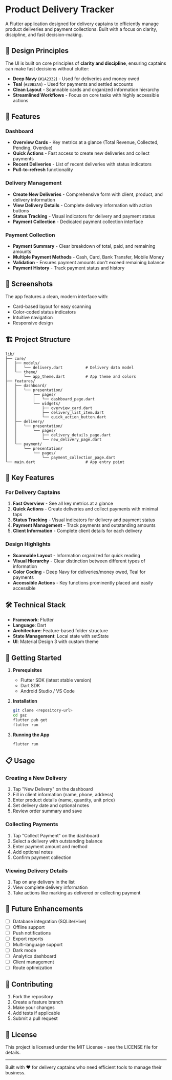 # Product Delivery Tracker

A Flutter application designed for delivery captains to efficiently manage product deliveries and payment collections. Built with a focus on clarity, discipline, and fast decision-making.

## 🎨 Design Principles

The UI is built on core principles of **clarity and discipline**, ensuring captains can make fast decisions without clutter:

- **Deep Navy** (`#1A2332`) - Used for deliveries and money owed
- **Teal** (`#20B2AA`) - Used for payments and settled accounts
- **Clean Layout** - Scannable cards and organized information hierarchy
- **Streamlined Workflows** - Focus on core tasks with highly accessible actions

## 🚀 Features

### Dashboard
- **Overview Cards** - Key metrics at a glance (Total Revenue, Collected, Pending, Overdue)
- **Quick Actions** - Fast access to create new deliveries and collect payments
- **Recent Deliveries** - List of recent deliveries with status indicators
- **Pull-to-refresh** functionality

### Delivery Management
- **Create New Deliveries** - Comprehensive form with client, product, and delivery information
- **View Delivery Details** - Complete delivery information with action buttons
- **Status Tracking** - Visual indicators for delivery and payment status
- **Payment Collection** - Dedicated payment collection interface

### Payment Collection
- **Payment Summary** - Clear breakdown of total, paid, and remaining amounts
- **Multiple Payment Methods** - Cash, Card, Bank Transfer, Mobile Money
- **Validation** - Ensures payment amounts don't exceed remaining balance
- **Payment History** - Track payment status and history

## 📱 Screenshots

The app features a clean, modern interface with:
- Card-based layout for easy scanning
- Color-coded status indicators
- Intuitive navigation
- Responsive design

## 🏗️ Project Structure

```
lib/
├── core/
│   ├── models/
│   │   └── delivery.dart          # Delivery data model
│   └── theme/
│       └── app_theme.dart         # App theme and colors
├── features/
│   ├── dashboard/
│   │   └── presentation/
│   │       ├── pages/
│   │       │   └── dashboard_page.dart
│   │       └── widgets/
│   │           ├── overview_card.dart
│   │           ├── delivery_list_item.dart
│   │           └── quick_action_button.dart
│   ├── delivery/
│   │   └── presentation/
│   │       └── pages/
│   │           ├── delivery_details_page.dart
│   │           └── new_delivery_page.dart
│   └── payment/
│       └── presentation/
│           └── pages/
│               └── payment_collection_page.dart
└── main.dart                      # App entry point
```

## 🎯 Key Features

### For Delivery Captains
1. **Fast Overview** - See all key metrics at a glance
2. **Quick Actions** - Create deliveries and collect payments with minimal taps
3. **Status Tracking** - Visual indicators for delivery and payment status
4. **Payment Management** - Track payments and outstanding amounts
5. **Client Information** - Complete client details for each delivery

### Design Highlights
- **Scannable Layout** - Information organized for quick reading
- **Visual Hierarchy** - Clear distinction between different types of information
- **Color Coding** - Deep Navy for deliveries/money owed, Teal for payments
- **Accessible Actions** - Key functions prominently placed and easily accessible

## 🛠️ Technical Stack

- **Framework**: Flutter
- **Language**: Dart
- **Architecture**: Feature-based folder structure
- **State Management**: Local state with setState
- **UI**: Material Design 3 with custom theme

## 🚀 Getting Started

1. **Prerequisites**
   - Flutter SDK (latest stable version)
   - Dart SDK
   - Android Studio / VS Code

2. **Installation**
   ```bash
   git clone <repository-url>
   cd gaz
   flutter pub get
   flutter run
   ```

3. **Running the App**
   ```bash
   flutter run
   ```

## 📋 Usage

### Creating a New Delivery
1. Tap "New Delivery" on the dashboard
2. Fill in client information (name, phone, address)
3. Enter product details (name, quantity, unit price)
4. Set delivery date and optional notes
5. Review order summary and save

### Collecting Payments
1. Tap "Collect Payment" on the dashboard
2. Select a delivery with outstanding balance
3. Enter payment amount and method
4. Add optional notes
5. Confirm payment collection

### Viewing Delivery Details
1. Tap on any delivery in the list
2. View complete delivery information
3. Take actions like marking as delivered or collecting payment

## 🔮 Future Enhancements

- [ ] Database integration (SQLite/Hive)
- [ ] Offline support
- [ ] Push notifications
- [ ] Export reports
- [ ] Multi-language support
- [ ] Dark mode
- [ ] Analytics dashboard
- [ ] Client management
- [ ] Route optimization

## 🤝 Contributing

1. Fork the repository
2. Create a feature branch
3. Make your changes
4. Add tests if applicable
5. Submit a pull request

## 📄 License

This project is licensed under the MIT License - see the LICENSE file for details.

---

Built with ❤️ for delivery captains who need efficient tools to manage their business.
